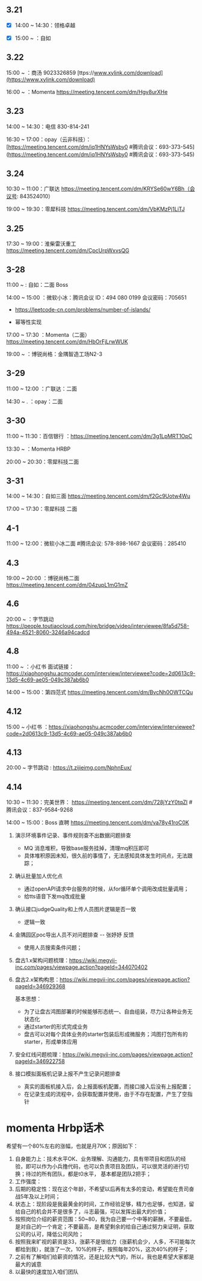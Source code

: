 ## 3.21

- [x] 14:00 ~ 14:30：领格卓越

- [x] 15:00 ~ ：自如 



## 3.22

15:00 ~ ：商汤    9023326859  [ttps://www.xylink.com/download](https://www.xylink.com/download) 

16:00 ~ ：Momenta   https://meeting.tencent.com/dm/Hgv8urXHe



## 3.23

14:00 ~ 14:30：电信 830-814-241

16:30 ~ 17:00：opay（云非科技）：[https://meeting.tencent.com/dm/iq1HNYsWsby0 #腾讯会议：693-373-545](https://meeting.tencent.com/dm/iq1HNYsWsby0  #腾讯会议：693-373-545)



## 3.24

10:30 ~ 11:00：广联达   https://meeting.tencent.com/dm/KRYSe60wY6Bh（会议号: 843524010）

19:00 ~ 19:30：零犀科技   https://meeting.tencent.com/dm/VbKMzPj1LiTJ



## 3.25

17:30 ~ 19:00：淮柴雷沃重工 https://meeting.tencent.com/dm/CpcUrpWxvsQG



## 3-28

11:00 ~            :   自如：二面    Boss

14:00 ~ 15:00 ：微软小冰：腾讯会议 ID：494 080 0199 会议密码：705651

- https://leetcode-cn.com/problems/number-of-islands/

- 幂等性实现



17:00 ~ 17:30 ：Momenta（二面） https://meeting.tencent.com/dm/HbOrFjLrwWUK

19:00 ~ ：博锐尚格：金隅智造工场N2-3



## 3-29

11:00 ~ 12:00 ：广联达：二面

14:30 ~ .          ：opay：二面



## 3-30

11:00 ~ 11:30：百信银行   ：https://meeting.tencent.com/dm/3g1LpMRT1OpC

13:30 ~ ：Momenta HRBP

20:00 ~ 20:30：零犀科技二面



## 3-31

14:00 ~ 14:30：自如三面 https://meeting.tencent.com/dm/f2Gc9Uotw4Wu

17:00 ~ 17:30：零犀科技 二面





## 4-1

11:00 ~ 12:00：微软小冰二面   #腾讯会议: 578-898-1667 会议密码：285410



## 4.3

19:00 ~ 20:00 ：博锐尚格二面  https://meeting.tencent.com/dm/04zupL1mG1mZ



## 4.6

20:00 ~            ：字节跳动   https://people.toutiaocloud.com/hire/bridge/video/interviewee/8fa5d758-494a-4521-8060-3246a94cadcd 

## 4.8

11:00 ~            ：小红书   面试链接：https://xiaohongshu.acmcoder.com/interview/interviewee?code=2d0613c9-13d5-4c69-ae05-049c387ab6b0

14:00 ~ 15:00：第四范式   https://meeting.tencent.com/dm/BvcNh0OWTCQu



## 4.12

15:00 ~     小红书 ：https://xiaohongshu.acmcoder.com/interview/interviewee?code=2d0613c9-13d5-4c69-ae05-049c387ab6b0

## 4.13

20:00 ~ 	字节跳动 :  https://t.zijieimg.com/NphnEux/ 

## 4.14

10:30 ~ 11:30：完美世界： https://meeting.tencent.com/dm/728jYzY0tqZI  #腾讯会议：837-9584-9268

14:00 ~ 15:00：Boss 直聘   https://meeting.tencent.com/dm/va78y41roC0K



1. 演示环境事件记录、事件规则查不出数据问题排查

   - MQ 消息堆积，导致base服务挂掉，清理mq积压即可
   - 具体堆积原因未知，很久前的事情了，无法感知具体发生时间点，无法跟踪；

2. 确认批量加人优化点

   - 通过openAPI请求中台服务的时候，从for循环单个调用改成批量调用；
   - 给tts语音下发mq改成批量

3. 确认接口judgeQuality和上传人员图片逻辑是否一致

   - 逻辑一致

4. 金隅园区poc导出人员不对问题排查  --  张妤妤 反馈

   - 使用人员搜索条件问题；

5. 盘古1.x架构问题梳理：https://wiki.megvii-inc.com/pages/viewpage.action?pageId=344070402

6. 盘古2.x架构构思：https://wiki.megvii-inc.com/pages/viewpage.action?pageId=346929368

   基本思想：

   - 为了让盘古鸿图部署的时候能够形态统一、自由组装，尽力让各种业务无状态化
   - 通过starter的形式完成业务
   - 盘古可以对每个具体业务的starter包装后形成微服务；鸿图打包所有的starter，形成单体应用

7. 安全红线问题梳理：https://wiki.megvii-inc.com/pages/viewpage.action?pageId=346922758

8. 接口模拟面板机记录上报不产生记录问题排查

   - 真实的面板机接入后，会上报面板机配置，而接口接入后没有上报配置；
   - 在记录生成的流程中，会获取配置并使用，由于不存在配置，产生了空指针

# momenta Hrbp话术

希望有一个80%左右的涨幅，也就是月70K；原因如下：

1. 自身能力上：技术水平OK、业务理解、沟通能力，具有带项目和团队的经验，即可以作为小兵撸代码，也可以负责项目及团队，可以很灵活的进行切换；待过的所有团队，都是t0水平， 基本都是团队2把手；
2. 工作强度：
3. 后期的稳定性：现在这个年龄，不希望以后再有太多的变动，希望能在贵司奋战5年及以上时间；
4. 状态上：现阶段是我最黄金的时间，工作经验足够，精力也足够，也知道，留给自己的机会并不是很多了，斗志最强，可以发挥出最大的价值；
5. 按照岗位介绍的薪资范围：50~80，我为自己要一个中等的薪酬，不要最低，是对自己的一个肯定；不要最高，是希望剩余的给自己通过努力来证明，获取公司的认可，降低公司风险；
6. 按照我来旷视的薪资是33，涨薪不是很给力（涨薪机会少，人多，不可能每次都给到我），就涨了一次，10%的样子，按照每年20%，这次40%的样子；
7. 之前有了解咱们给薪资的情况，还是比较大气的，所以，我也是希望大家都是最大的诚意
8. 以最快的速度加入咱们团队


